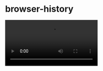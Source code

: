 # browser-history

![API Request - GET](https://github.com/ravikkumar777/browser-history/blob/main/BrowserHistory.mp4)
